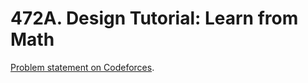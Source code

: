 # 472A. Design Tutorial: Learn from Math

[Problem statement on Codeforces](https://codeforces.com/problemset/problem/472/A?locale=en).